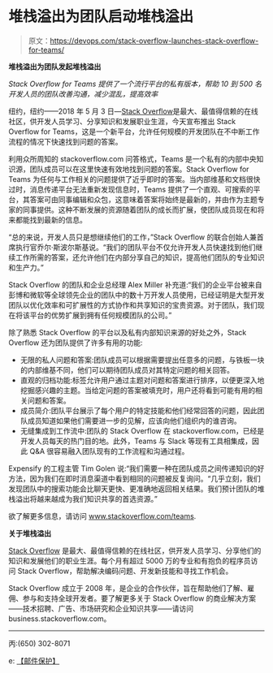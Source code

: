 # 堆栈溢出为团队启动堆栈溢出

> 原文：<https://devops.com/stack-overflow-launches-stack-overflow-for-teams/>

**堆栈溢出为团队发起堆栈溢出**

*Stack Overflow for Teams 提供了一个流行平台的私有版本，帮助 10 到 500 名开发人员的团队改善沟通，减少混乱，提高效率*

纽约，纽约——2018 年 5 月 3 日—[Stack Overflow](https://stackoverflow.com/)是最大、最值得信赖的在线社区，供开发人员学习、分享知识和发展职业生涯，今天宣布推出 Stack Overflow for Teams，这是一个新平台，允许任何规模的开发团队在不中断工作流程的情况下快速找到问题的答案。

利用众所周知的 stackoverflow.com 问答格式，Teams 是一个私有的内部中央知识源，团队成员可以在这里快速有效地找到问题的答案。Stack Overflow for Teams 为任何与工作相关的问题提供了近乎即时的答案。当内部维基和文档很快过时，消息传递平台无法重新发现信息时，Teams 提供了一个直观、可搜索的平台，其答案可由同事编辑和众包，这意味着答案将始终是最新的，并由作为主题专家的同事提供。这种不断发展的资源随着团队的成长而扩展，使团队成员现在和将来都能找到最新的信息。

“总的来说，开发人员只是想继续他们的工作，”Stack Overflow 的联合创始人兼首席执行官乔尔·斯波尔斯基说。“我们的团队平台不仅允许开发人员快速找到他们继续工作所需的答案，还允许他们在内部分享自己的知识，提高他们团队的专业知识和生产力。”

Stack Overflow 的团队和企业总经理 Alex Miller 补充道:“我们的企业平台被来自彭博和微软等全球领先企业的团队中的数十万开发人员使用，已经证明是大型开发团队以优化效率和可扩展性的方式协作和共享知识的宝贵资源。对于团队，我们现在将该平台的优势扩展到拥有任何规模团队的公司。”

除了熟悉 Stack Overflow 的平台以及私有内部知识来源的好处之外，Stack Overflow 还为团队提供了许多有用的功能:

*   无限的私人问题和答案:团队成员可以根据需要提出任意多的问题，与铁板一块的内部维基不同，他们可以期待团队成员对其特定问题的相关回答。
*   直观的归档功能:标签允许用户通过主题对问题和答案进行排序，以便更深入地挖掘感兴趣的主题。当给定问题的答案被填充时，用户还将看到可能有用的相关问题和答案。
*   成员简介:团队平台展示了每个用户的特定技能和他们经常回答的问题，因此团队成员知道如果他们需要进一步的见解，应该向他们组织内的谁咨询。
*   无缝集成到工作流中:团队的 Stack Overflow 在 stackoverflow.com，已经是开发人员每天的热门目的地。此外，Teams 与 Slack 等现有工具相集成，因此 Q&A 很容易融入团队现有的工作流程和沟通过程。

Expensify 的工程主管 Tim Golen 说:“我们需要一种在团队成员之间传递知识的好方法，因为我们在即时消息渠道中看到相同的问题被反复询问。“几乎立刻，我们发现团队中的搜索功能会比聊天更快、更准确地返回相关结果。我们预计团队的堆栈溢出将越来越成为我们知识共享的首选资源。”

欲了解更多信息，请访问 www.stackoverflow.com/teams.

**关于堆栈溢出**

[Stack Overflow](https://stackoverflow.com/) 是最大、最值得信赖的在线社区，供开发人员学习、分享他们的知识和发展他们的职业生涯。每个月有超过 5000 万的专业和有抱负的程序员访问 Stack Overflow，帮助解决编码问题、开发新技能和寻找工作机会。

Stack Overflow 成立于 2008 年，是企业的合作伙伴，旨在帮助他们了解、雇佣、参与和支持全球开发者。要了解更多关于 Stack Overflow 的商业解决方案——技术招聘、广告、市场研究和企业知识共享——请访问 business.stackoverflow.com。

* * *

丙:(650) 302-8071

e: [【邮件保护】](/cdn-cgi/l/email-protection#0f626e6b6b666a4f6d7a63636a667b687d607a7f216c6062)